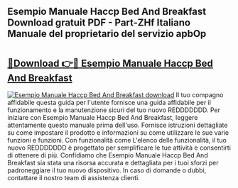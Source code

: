 ## Esempio Manuale Haccp Bed And Breakfast Download gratuit PDF - Part-ZHf Italiano Manuale del proprietario del servizio apbOp

# <h2><a href="http://dfe5qy.blite.top/?on=Esempio+Manuale+Haccp+Bed+And+Breakfast">🔗Download 👉🔴 Esempio Manuale Haccp Bed And Breakfast</a></h2>

[![Esempio Manuale Haccp Bed And Breakfast download](https://i.imgur.com/lujVjoI.png)](http://dfe5qy.blite.top/?on=Esempio+Manuale+Haccp+Bed+And+Breakfast)
Il tuo compagno affidabile questa guida per l'utente fornisce una guida affidabile per il funzionamento e la manutenzione sicuri del tuo nuovo REDDDDDDD. Per iniziare con Esempio Manuale Haccp Bed And Breakfast, leggere attentamente questo manuale prima dell'uso. Fornisce istruzioni dettagliate su come impostare il prodotto e informazioni su come utilizzare le sue varie funzioni e funzioni. Con funzionalità come L'elenco delle funzionalità, il tuo nuovo REDDDDDDD è progettato per semplificare le tue attività e consentirti di ottenere di più. Confidiamo che Esempio Manuale Haccp Bed And Breakfast sia stata una risorsa accurata e dettagliata per i tuoi sforzi per padroneggiare il tuo nuovo dispositivo. In caso di domande o dubbi, contattare il nostro team di assistenza clienti.
